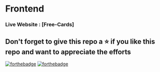 # Frontend

### Live Website : [Free-Cards]

## Don't forget to give this repo a ⭐ if you like this repo and want to appreciate the efforts

[![forthebadge](https://forthebadge.com/images/badges/built-with-love.svg)](https://forthebadge.com)
[![forthebadge](https://forthebadge.com/images/badges/built-by-developers.svg)](https://forthebadge.com)
